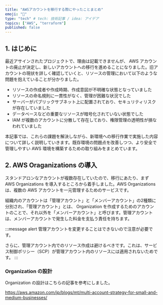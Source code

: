 ```yaml
---
title: "AWSアカウントを移行する際にやったことまとめ"
emoji: "🐳"
type: "tech" # tech: 技術記事 / idea: アイデア
topics: ["AWS", "terraform"]
published: false
---
```


## 1. はじめに

最近アサインされたプロジェクトで、理由は記載できませんが、 AWS アカウントの廃止が決定し、新しいアカウントへの移行を進めることになりました。旧アカウントの現状を詳しく確認していくと、リソースの管理において以下のような問題を抱えていることが分かりました。

- リソースの作成者や作成時期、作成意図が不明確な状態となっていました
- リソースの命名規則に一貫性がなく、管理が困難な状況でした
- サーバーがパブリックサブネット上に配置されており、セキュリティリスクが存在していました
- データベースなどの重要なリソースが暗号化されていない状態でした
- IAM が複数のアカウントに分散して存在しており、権限管理の透明性が損なわれていました

本記事では、これらの課題を解決しながら、新環境への移行作業で実施した内容について詳しく説明していきます。既存環境の問題点を改善しつつ、より安全で管理しやすい AWS 環境を構築するための取り組みをまとめています。

## 2. AWS Oraganizations の導入

スタンドアロンなアカウントが複数存在していたので、移行にあたり、まず AWS Organizations を導入するところから着手しました。AWS Organizations は、複数の AWS アカウントを一元管理するためのサービスです。

組織内のアカウントは「管理アカウント」と「メンバーアカウント」の2種類に分別され、「管理アカウント」とは、 Organization を作成するためのアカウントのことで、それ以外を「メンバーアカウント」と呼びます。管理アカウントは、メンバーアカウントで発生した料金を支払う責任を持ちます。

:::message alert
管理アカウントを変更することはできないので注意が必要です。

さらに、管理アカウント内でのリソース作成は避けるべきです。これは、サービス制御ポリシー（SCP）が管理アカウント内のリソースには適用されないためです。
:::

### Organization の設計

Organization の設計はこちらの記事を参考にしました。

https://aws.amazon.com/jp/blogs/mt/multi-account-strategy-for-small-and-medium-businesses/